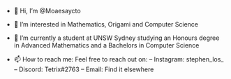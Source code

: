 - 👋 Hi, I’m @Moaesaycto

- 👀 I’m interested in Mathematics, Origami and Computer Science

- 🌱 I’m currently a student at UNSW Sydney studying an Honours degree in Advanced Mathematics and a Bachelors in Computer Science

- 📫 How to reach me: Feel free to reach out on:
      – Instagram: stephen_los_
      – Discord: Tetrix#2763
      – Email: Find it elsewhere

<!---
Moaesaycto/Moaesaycto is a ✨ special ✨ repository because its `README.md` (this file) appears on your GitHub profile.
You can click the Preview link to take a look at your changes.
--->
